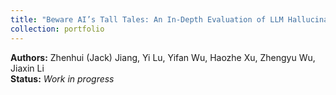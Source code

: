 ```yaml
---
title: "Beware AI’s Tall Tales: An In-Depth Evaluation of LLM Hallucination Control in Chinese-language Context"
collection: portfolio
---
```

**Authors:** Zhenhui (Jack) Jiang, Yi Lu, Yifan Wu, Haozhe Xu, Zhengyu Wu, Jiaxin Li   
**Status:** *Work in progress*
